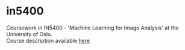 # in5400
Coursework in IN5400 - 'Machine Learning for Image Analysis' at the University of Oslo. <br />
Course description available [here](https://www.uio.no/studier/emner/matnat/ifi/IN5400/v19/)
